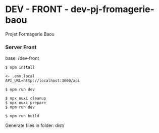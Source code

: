 # DEV - FRONT - dev-pj-fromagerie-baou
Projet Formagerie Baou


### Server Front
base: /dev-front
``` Install dependencies
$ npm install
```

``` Configure environment
<- .env.local
API_URL=http://localhost:3000/api
```

``` Run dev server
$ npm run dev
```

``` If needed, re-initialize project after modification or install
$ npx nuxi cleanup
$ npx nuxi prepare
$ npm run dev
```


``` Build for production
$ npm run build
```
Generate files in folder: dist/


